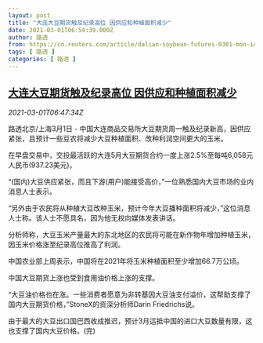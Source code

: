 ```yaml
---
layout: post
title: "大连大豆期货触及纪录高位 因供应和种植面积减少"
date: 2021-03-01T06:54:39.000Z
author: 路透
from: https://cn.reuters.com/article/dalian-soybean-futures-0301-mon-idCNKCS2AT1FA
tags: [ 路透 ]
categories: [ 路透 ]
---
```

<!--1614581679000-->
[大连大豆期货触及纪录高位 因供应和种植面积减少](https://cn.reuters.com/article/dalian-soybean-futures-0301-mon-idCNKCS2AT1FA)
------

<div>
<div><i>2021-03-01T06:47:34Z</i></div><p>路透北京/上海3月1日 - 中国大连商品交易所大豆期货周一触及纪录新高，因供应紧张，且预计一些豆农将减少大豆种植面积、改种利润空间更大的玉米。</p><p>在早盘交易中，交投最活跃的大连5月大豆期货合约一度上涨2.5%至每吨6,058元人民币(937.23美元)。</p><p>“(国内)大豆供应紧张，而且下游(用户)能接受高价，”一位熟悉国内大豆市场的业内消息人士表示。</p><p>“另外由于农民将从种植大豆改种玉米，预计今年大豆播种面积将减少，”这位消息人士称。该人士不愿具名，因为他无权向媒体发表讲话。</p><p>分析师称，大豆玉米产量最大的东北地区的农民将可能在新作物年增加种植玉米，因玉米价格涨至纪录高位推高了利润。</p><p>中国农业部上周表示，中国将在2021年将玉米种植面积至少增加66.7万公顷。</p><p>中国大豆期货上涨也受到食用油价格上涨的支撑。</p><p>“大豆油价格也在涨。一些消费者愿意为非转基因大豆油支付溢价，这帮助支撑了国内大豆期货价格，”StoneX的资深分析师Darin Friedrichs说。</p><p>由于最大的大豆出口国巴西收成推迟，预计3月运抵中国的进口大豆数量有限，这也支撑了国内大豆价格。(完)</p>
</div>
